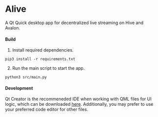 # Alive

A Qt Quick desktop app for decentralized live streaming on Hive and Avalon.

#### Build

1. Install required dependencies.

```
pip3 install -r requirements.txt
```

2. Run the main script to start the app.

```
python3 src/main.py
```

#### Development

Qt Creator is the recommeneded IDE when working with QML files for UI logic, which can be downloaded [here](https://www.qt.io/download-open-source). Additionally, you may prefer to use your preferred code editor for other files.